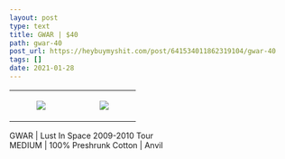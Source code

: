 ```yaml
---
layout: post
type: text
title: GWAR | $40
path: gwar-40
post_url: https://heybuymyshit.com/post/641534011862319104/gwar-40
tags: []
date: 2021-01-28
---
```




<table style="width:100%;"><tr><td style="vertical-align:top;">
      <figure class="tmblr-full" data-orig-height="2048" data-orig-width="1365" data-orig-src="https://concertshirts.netlify.app/shirts/0195/0195-01.jpg"><img src="https://64.media.tumblr.com/d6dae239648487354d393f96adc9851d/30ea7119b8359b09-af/s540x810/172dd7a5fd84b2402c45d25028b59edc6614bbcf.jpg" data-orig-height="2048" data-orig-width="1365" data-orig-src="https://concertshirts.netlify.app/shirts/0195/0195-01.jpg"/></figure></td>
    <td style="vertical-align:top;">
      <figure class="tmblr-full" data-orig-height="2048" data-orig-width="1365" data-orig-src="https://concertshirts.netlify.app/shirts/0195/0195-02.jpg"><img src="https://64.media.tumblr.com/dc8d7e300eb257244b9f2082dbc22144/30ea7119b8359b09-43/s540x810/5a2af9a073a65e229e6787fe7fb1620d0fd280cf.jpg" data-orig-height="2048" data-orig-width="1365" data-orig-src="https://concertshirts.netlify.app/shirts/0195/0195-02.jpg"/></figure></td>
  </tr></table><p>
  GWAR | Lust In Space 2009-2010 Tour<br/>MEDIUM | 100% Preshrunk Cotton | Anvil
</p>
